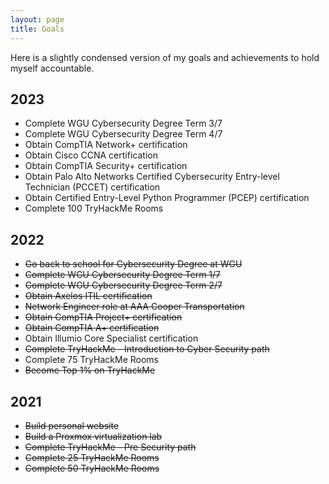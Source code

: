 ```yaml
---
layout: page
title: Goals
---
```


Here is a slightly condensed version of my goals and achievements to hold myself accountable.

## 2023
- Complete WGU Cybersecurity Degree Term 3/7
- Complete WGU Cybersecurity Degree Term 4/7
- Obtain CompTIA Network+ certification
- Obtain Cisco CCNA certification
- Obtain CompTIA Security+ certification
- Obtain Palo Alto Networks Certified Cybersecurity Entry-level Technician (PCCET) certification
- Obtain Certified Entry-Level Python Programmer (PCEP) certification
- Complete 100 TryHackMe Rooms


## 2022
- ~~Go back to school for Cybersecurity Degree at WGU~~
- ~~Complete WGU Cybersecurity Degree Term 1/7~~
- ~~Complete WGU Cybersecurity Degree Term 2/7~~ 
- ~~Obtain Axelos ITIL certification~~
- ~~Network Engineer role at AAA Cooper Transportation~~
- ~~Obtain CompTIA Project+ certification~~
- ~~Obtain CompTIA A+ certification~~
- Obtain Illumio Core Specialist certification
- ~~Complete TryHackMe - Introduction to Cyber Security path~~
- Complete 75 TryHackMe Rooms
- ~~Become Top 1% on TryHackMe~~


## 2021
- ~~Build personal website~~
- ~~Build a Proxmox virtualization lab~~
- ~~Complete TryHackMe - Pre Security path~~
- ~~Complete 25 TryHackMe Rooms~~
- ~~Complete 50 TryHackMe Rooms~~
